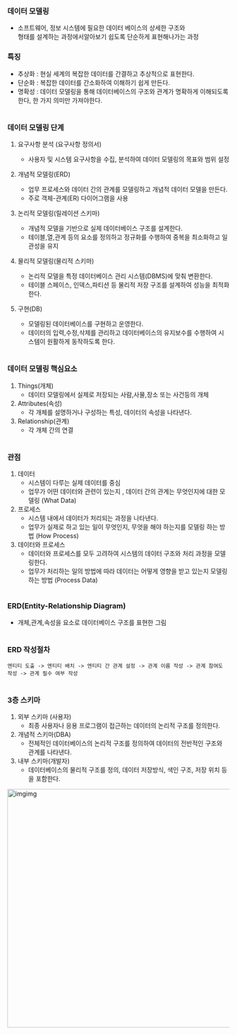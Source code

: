 ### 데이터 모델링
- 소프트웨어, 정보 시스템에 필요한 데이터 베이스의 상세한 구조와  
  형태를 설계하는 과정에서알아보기 쉽도록 단순하게 표현해나가는 과정
### 특징
- 추상화 : 현실 세계의 복잡한 데이터를 간결하고 추상적으로 표현한다.
- 단순화 : 복잡한 데이터를 간소화하여 이해하기 쉽게 만든다.
- 명확성 : 데이터 모델링을 통해 데이터베이스의 구조와 관계가 명확하게 이해되도록 한다, 한 가지 의미만 가져야한다.
#
### 데이터 모델링 단계
1. 요구사항 분석 (요구사항 정의서)
    - 사용자 및 시스템 요구사항을 수집, 분석하여 데이터 모델링의 목표와 범위 설정

2. 개념적 모델링(ERD)
    - 업무 프로세스와 데이터 간의 관계를 모델링하고 개념적 데이터 모델을 만든다.
    - 주로 객체-관계(ER) 다이어그램을 사용

3. 논리적 모델링(릴레이션 스키마)
    - 개념적 모델을 기반으로 실제 데이터베이스 구조를 설계한다.
    - 테이블,열,관계 등의 요소를 정의하고 정규화를 수행하여 중복을 최소화하고 일관성을 유지

4. 물리적 모델링(물리적 스키마)
    - 논리적 모델을 특정 데이터베이스 관리 시스템(DBMS)에 맞춰 변환한다.
    - 테이블 스페이스, 인덱스,파티션 등 물리적 저장 구조를 설계하여 성능을 최적화한다.

5. 구현(DB)
    - 모델링된 데이터베이스를 구현하고 운영한다.
    - 데이터의 입력,수정,삭제를 관리하고 데이터베이스의 유지보수를 수행하여 시스템이 원활하게 동작하도록 한다.
#
### 데이터 모델링 핵심요소
1. Things(개체)
    - 데이터 모델링에서 실제로 저장되는 사람,사물,장소 또는 사건등의 개체
2. Attributes(속성)
    - 각 개체를 설명하거나 구성하는 특성, 데이터의 속성을 나타낸다.
3. Relationship(관계)
    - 각 개체 간의 연결
#
### 관점
1. 데이터
    - 시스템이 다루는 실제 데이터를 중심
    - 업무가 어떤 데이터와 관련이 있는지 , 데이터 간의 관계는 무엇인지에 대한 모델링 (What Data)
2. 프로세스
    - 시스템 내에서 데이터가 처리되는 과정을 나타낸다.
    - 업무가 실제로 하고 있는 일이 무엇인지, 무엇을 해야 하는지를 모델링 하는 방법 (How Process)
4. 데이터와 프로세스
    - 데이터와 프로세스를 모두 고려하여 시스템의 데이터 구조와 처리 과정을 모델링한다.
    - 업무가 처리하는 일의 방법에 따라 데이터는 어떻게 영향을 받고 있는지 모델링하는 방법 (Process Data)
#
### ERD(Entity-Relationship Diagram)
- 개체,관계,속성을 요소로 데이터베이스 구조를 표현한 그림
#
### ERD 작성절차
```
엔티티 도출 -> 엔티티 배치 -> 엔티티 간 관계 설정 -> 관계 이름 작성 -> 관계 참여도 작성 -> 관계 필수 여부 작성
```
#
### 3층 스키마
1. 외부 스키마 (사용자)
    - 최종 사용자나 응용 프로그램이 접근하는 데이터의 논리적 구조를 정의한다.
2. 개념적 스키마(DBA)
    - 전체적인 데이터베이스의 논리적 구조를 정의하여 데이터의 전반적인 구조와 관계를 나타낸다.
3. 내부 스키마(개발자)
    - 데이터베이스의 물리적 구조를 정의, 데이터 저장방식, 색인 구조, 저장 위치 등을 포함한다.

 <img width="539" alt="imgimg" src="https://github.com/user-attachments/assets/fee60a98-6709-4c72-a5ab-e8a8f3f4d094">

    



